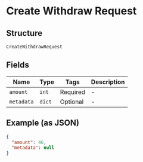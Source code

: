 
# Create Withdraw Request

## Structure

`CreateWithdrawRequest`

## Fields

| Name | Type | Tags | Description |
|  --- | --- | --- | --- |
| `amount` | `int` | Required | - |
| `metadata` | `dict` | Optional | - |

## Example (as JSON)

```json
{
  "amount": 46,
  "metadata": null
}
```

